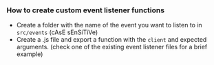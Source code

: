 ### How to create custom event listener functions

- Create a folder with the name of the event you want to listen to in `src/events` (cAsE sEnSiTiVe)
- Create a .js file and export a function with the `client` and expected arguments. (check one of the existing event listener files for a brief example)
